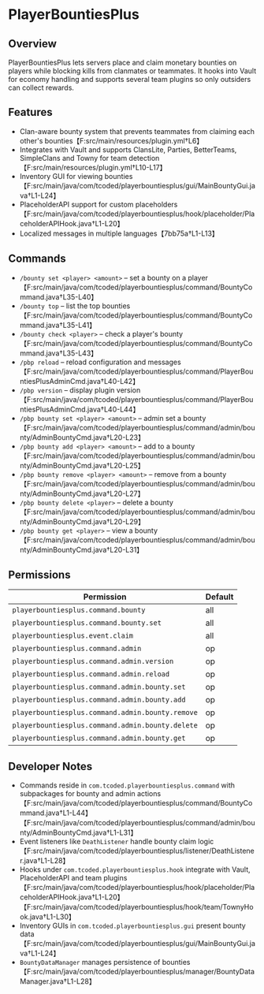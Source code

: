# PlayerBountiesPlus

## Overview
PlayerBountiesPlus lets servers place and claim monetary bounties on players while blocking kills from clanmates or teammates. It hooks into Vault for economy handling and supports several team plugins so only outsiders can collect rewards.

## Features
- Clan-aware bounty system that prevents teammates from claiming each other's bounties【F:src/main/resources/plugin.yml†L6】
- Integrates with Vault and supports ClansLite, Parties, BetterTeams, SimpleClans and Towny for team detection【F:src/main/resources/plugin.yml†L10-L17】
- Inventory GUI for viewing bounties【F:src/main/java/com/tcoded/playerbountiesplus/gui/MainBountyGui.java†L1-L24】
- PlaceholderAPI support for custom placeholders【F:src/main/java/com/tcoded/playerbountiesplus/hook/placeholder/PlaceholderAPIHook.java†L1-L20】
- Localized messages in multiple languages【7bb75a†L1-L13】

## Commands
- `/bounty set <player> <amount>` – set a bounty on a player【F:src/main/java/com/tcoded/playerbountiesplus/command/BountyCommand.java†L35-L40】
- `/bounty top` – list the top bounties【F:src/main/java/com/tcoded/playerbountiesplus/command/BountyCommand.java†L35-L41】
- `/bounty check <player>` – check a player's bounty【F:src/main/java/com/tcoded/playerbountiesplus/command/BountyCommand.java†L35-L43】
- `/pbp reload` – reload configuration and messages【F:src/main/java/com/tcoded/playerbountiesplus/command/PlayerBountiesPlusAdminCmd.java†L40-L42】
- `/pbp version` – display plugin version【F:src/main/java/com/tcoded/playerbountiesplus/command/PlayerBountiesPlusAdminCmd.java†L40-L44】
- `/pbp bounty set <player> <amount>` – admin set a bounty【F:src/main/java/com/tcoded/playerbountiesplus/command/admin/bounty/AdminBountyCmd.java†L20-L23】
- `/pbp bounty add <player> <amount>` – add to a bounty【F:src/main/java/com/tcoded/playerbountiesplus/command/admin/bounty/AdminBountyCmd.java†L20-L25】
- `/pbp bounty remove <player> <amount>` – remove from a bounty【F:src/main/java/com/tcoded/playerbountiesplus/command/admin/bounty/AdminBountyCmd.java†L20-L27】
- `/pbp bounty delete <player>` – delete a bounty【F:src/main/java/com/tcoded/playerbountiesplus/command/admin/bounty/AdminBountyCmd.java†L20-L29】
- `/pbp bounty get <player>` – view a bounty【F:src/main/java/com/tcoded/playerbountiesplus/command/admin/bounty/AdminBountyCmd.java†L20-L31】

## Permissions
| Permission | Default |
| --- | --- |
| `playerbountiesplus.command.bounty` | all |
| `playerbountiesplus.command.bounty.set` | all |
| `playerbountiesplus.event.claim` | all |
| `playerbountiesplus.command.admin` | op |
| `playerbountiesplus.command.admin.version` | op |
| `playerbountiesplus.command.admin.reload` | op |
| `playerbountiesplus.command.admin.bounty.set` | op |
| `playerbountiesplus.command.admin.bounty.add` | op |
| `playerbountiesplus.command.admin.bounty.remove` | op |
| `playerbountiesplus.command.admin.bounty.delete` | op |
| `playerbountiesplus.command.admin.bounty.get` | op |

## Developer Notes
- Commands reside in `com.tcoded.playerbountiesplus.command` with subpackages for bounty and admin actions【F:src/main/java/com/tcoded/playerbountiesplus/command/BountyCommand.java†L1-L44】【F:src/main/java/com/tcoded/playerbountiesplus/command/admin/bounty/AdminBountyCmd.java†L1-L31】
- Event listeners like `DeathListener` handle bounty claim logic【F:src/main/java/com/tcoded/playerbountiesplus/listener/DeathListener.java†L1-L28】
- Hooks under `com.tcoded.playerbountiesplus.hook` integrate with Vault, PlaceholderAPI and team plugins【F:src/main/java/com/tcoded/playerbountiesplus/hook/placeholder/PlaceholderAPIHook.java†L1-L20】【F:src/main/java/com/tcoded/playerbountiesplus/hook/team/TownyHook.java†L1-L30】
- Inventory GUIs in `com.tcoded.playerbountiesplus.gui` present bounty data【F:src/main/java/com/tcoded/playerbountiesplus/gui/MainBountyGui.java†L1-L24】
- `BountyDataManager` manages persistence of bounties【F:src/main/java/com/tcoded/playerbountiesplus/manager/BountyDataManager.java†L1-L28】

